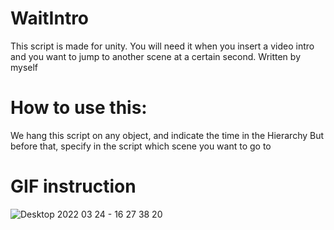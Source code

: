 # WaitIntro
 This script is made for unity. You will need it when you insert a video intro and you want to jump to another scene at a certain second. Written by myself

# How to use this:
We hang this script on any object, and indicate the time in the Hierarchy
But before that, specify in the script which scene you want to go to

# GIF instruction
![Desktop 2022 03 24 - 16 27 38 20](https://user-images.githubusercontent.com/102282006/159885719-1e66e25a-dc18-4135-86f8-29c0ba020166.gif)
